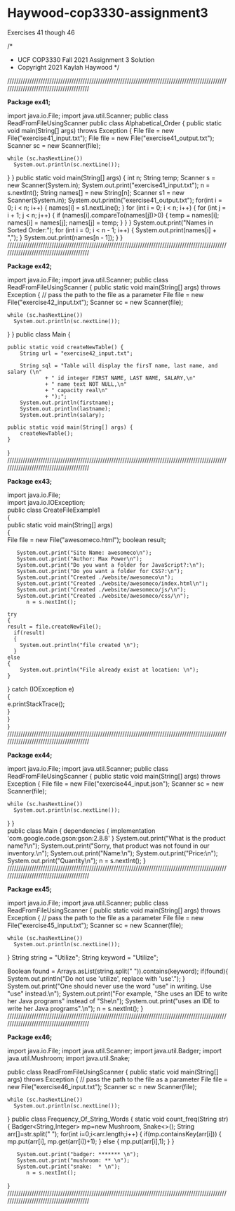 # Haywood-cop3330-assignment3
 Exercises 41 though 46
 
/*
 *  UCF COP3330 Fall 2021 Assignment 3 Solution
 *  Copyright 2021 Kaylah Haywood
 */
 
 ////////////////////////////////////////////////////////////////////////////////////////////////////////////////////////////////////////

**Package ex41;**

import java.io.File;
import java.util.Scanner;
public class ReadFromFileUsingScanner
public class Alphabetical_Order
{
    public static void main(String[] args) throws Exception
  {
    File file = new File("exercise41_input.txt");
    File file = new File("exercise41_output.txt");
    Scanner sc = new Scanner(file);
    
    while (sc.hasNextLine())
      System.out.println(sc.nextLine());
  }
}
    public static void main(String[] args) 
    {
        int n;
        String temp;
        Scanner s = new Scanner(System.in);
        System.out.print("exercise41_input.txt");
        n = s.nextInt();
        String names[] = new String[n];
        Scanner s1 = new Scanner(System.in);
        System.out.println("exercise41_output.txt");
        for(int i = 0; i < n; i++)
        {
            names[i] = s1.nextLine();
        }
        for (int i = 0; i < n; i++)
        {
            for (int j = i + 1; j < n; j++) 
            {
                if (names[i].compareTo(names[j])>0) 
                {
                    temp = names[i];
                    names[i] = names[j];
                    names[j] = temp;
                }
            }
        }
        System.out.print("Names in Sorted Order:");
        for (int i = 0; i < n - 1; i++) 
        {
            System.out.print(names[i] + ",");
        }
        System.out.print(names[n - 1]);
    }
}
 ////////////////////////////////////////////////////////////////////////////////////////////////////////////////////////////////////////
 
**Package ex42;**

import java.io.File;
import java.util.Scanner;
public class ReadFromFileUsingScanner
{
  public static void main(String[] args) throws Exception
  {
    // pass the path to the file as a parameter
    File file = new File("exercise42_input.txt");
    Scanner sc = new Scanner(file);
 
    while (sc.hasNextLine())
      System.out.println(sc.nextLine());
  }
}
    public class Main {

    public static void createNewTable() {
        String url = "exercise42_input.txt";
        
        String sql = "Table will display the firsT name, last name, and salary (\n"
                + "	id integer FIRST NAME, LAST NAME, SALARY,\n"
                + "	name text NOT NULL,\n"
                + "	capacity real\n"
                + ");";
        System.out.println(firstname);
        System.out.println(lastname);
        System.out.println(salary);
        
    public static void main(String[] args) {
        createNewTable();
    }

}
 ////////////////////////////////////////////////////////////////////////////////////////////////////////////////////////////////////////
 
**Package ex43;**
  
import java.io.File;  
import java.io.IOException;  
public class CreateFileExample1   
{  
  public static void main(String[] args)   
  {     
    File file = new File("awesomeco.html");
    boolean result;  
    
       System.out.print("Site Name: awesomeco\n");
       System.out.print("Author: Max Power\n");
       System.out.print("Do you want a folder for JavaScript?:\n");
       System.out.print("Do you want a folder for CSS?:\n");
       System.out.print("Created ./website/awesomeco\n");
       System.out.print("Created ./website/awesomeco/index.html\n");
       System.out.print("Created ./website/awesomeco/js/\n");
       System.out.print("Created ./website/awesomeco/css/\n");
          n = s.nextInt();
          
    try   
    {  
    result = file.createNewFile(); 
      if(result)     
      {  
        System.out.println("file created \n");
      }  
    else  
    { 
        System.out.println("File already exist at location: \n");  
    }  
  } 
 catch (IOException e)   
 {  
   e.printStackTrace();    
   }         
 }  
}  
 ////////////////////////////////////////////////////////////////////////////////////////////////////////////////////////////////////////

**Package ex44;**

import java.io.File;
import java.util.Scanner;
public class ReadFromFileUsingScanner
{
  public static void main(String[] args) throws Exception
  {
    File file = new File("exercise44_input.json");
    Scanner sc = new Scanner(file);
 
    while (sc.hasNextLine())
      System.out.println(sc.nextLine());
  }
}  
public class Main {
  dependencies {
      implementation 'com.google.code.gson:gson:2.8.8'
  }
       System.out.print("What is the product name?\n");
       System.out.print("Sorry, that product was not found in our inventory.\n");
       System.out.print("Name:\n");
       System.out.print("Price:\n");
       System.out.print("Quantity\n");
          n = s.nextInt();
}
 ////////////////////////////////////////////////////////////////////////////////////////////////////////////////////////////////////////

**Package ex45;**

import java.io.File;
import java.util.Scanner;
public class ReadFromFileUsingScanner
{
  public static void main(String[] args) throws Exception
  {
    // pass the path to the file as a parameter
    File file = new File("exercise45_input.txt");
    Scanner sc = new Scanner(file);
 
    while (sc.hasNextLine())
      System.out.println(sc.nextLine());
  }
  String string = "Utilize";
  String keyword = "Utilize";

  Boolean found = Arrays.asList(string.split(" ")).contains(keyword);
  if(found){
      System.out.println("Do not use 'utilize', replace with 'use'.");
  }
      System.out.print("One should never use the word "use" in writing. Use "use" instead.\n");
      System.out.print("For example, "She uses an IDE to write her Java programs" instead of "She\n");
      System.out.print("uses an IDE to write her Java programs".\n");
          n = s.nextInt();
}
 ////////////////////////////////////////////////////////////////////////////////////////////////////////////////////////////////////////

**Package ex46;**

import java.io.File;
import java.util.Scanner;
import java.util.Badger;
import java.util.Mushroom;
import java.util.Snake;

public class ReadFromFileUsingScanner
{
  public static void main(String[] args) throws Exception
  {
    // pass the path to the file as a parameter
    File file = new File("exercise46_input.txt");
    Scanner sc = new Scanner(file);
 
    while (sc.hasNextLine())
      System.out.println(sc.nextLine());
  }
  public class Frequency_Of_String_Words 
  {
        static void count_freq(String str)
        {
        Badger<String,Integer> mp=new Mushroom, Snake<>();
        String arr[]=str.split(" ");
               for(int i=0;i<arr.length;i++)
               {
                  if(mp.containsKey(arr[i]))
                  {
                     mp.put(arr[i], mp.get(arr[i])+1);
                  }
               else
                  {
                     mp.put(arr[i],1);
                  }
               }
               
       System.out.print("badger: ******* \n");
       System.out.print("mushroom: ** \n");
       System.out.print("snake:  * \n");
          n = s.nextInt();
}
 ////////////////////////////////////////////////////////////////////////////////////////////////////////////////////////////////////////
